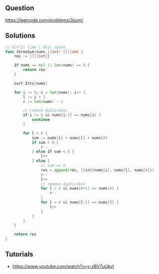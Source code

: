 ## Question

https://leetcode.com/problems/3sum/

## Solutions

```go
// O(n^2) time | O(1) space
func threeSum(nums []int) [][]int {
	res := [][]int{}

	if nums == nil || len(nums) == 0 {
		return res
	}

	sort.Ints(nums)

	for i := 0; i < len(nums); i++ {
		l := i + 1
		r := len(nums) - 1

		// remove duplicates
		if i != 0 && nums[i-1] == nums[i] {
			continue
		}

		for l < r {
			sum := nums[i] + nums[l] + nums[r]
			if sum > 0 {
				r--
			} else if sum < 0 {
				l++
			} else {
				// sum == 0
				res = append(res, []int{nums[i], nums[l], nums[r]})
				r--
				l++
				// remove duplicates
				for l < r && nums[r+1] == nums[r] {
					r--
				}
				for l < r && nums[l-1] == nums[l] {
					l++
				}
			}
		}
	}

	return res
}
```

## Tutorials

- https://www.youtube.com/watch?v=y-zBV7uUkyI
